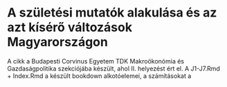 # A születési mutatók alakulása és az azt kísérő változások Magyarországon

A cikk a Budapesti Corvinus Egyetem TDK Makroökonómia és Gazdaságpolitika szekciójába készült, ahol II. helyezést ért el.
A J1-J7.Rmd + Index.Rmd a készült bookdown alkotóelemei, a számításokat a 
